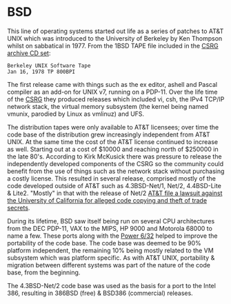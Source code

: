 # BSD

This line of operating systems started out life as a series of
patches to AT&T UNIX which was introduced to the University of
Berkeley by Ken Thompson whilst on sabbatical in 1977.  From the
1BSD TAPE file included in the [CSRG archive CD
set](http://www.mckusick.com/csrg/index.html):

	Berkeley UNIX Software Tape
	Jan 16, 1978 TP 800BPI

The first release came with things such as the ex editor, ashell
and Pascal compiler as an add-on for UNIX v7, running on a PDP-11.
Over the life time of the
[CSRG](https://en.wikipedia.org/wiki/Computer_Systems_Research_Group)
they produced releases which included vi, csh, the IPv4 TCP/IP
network stack, the virtual memory subsystem (the kernel being named
vmunix, parodied by Linux as vmlinuz) and UFS.

The distribution tapes were only available to AT&T licensees; over
time the code base of the distribution grew increasingly independent
from AT&T UNIX. At the same time the cost of the AT&T license
continued to increase as well.  Starting out at a cost of $10000
and reaching north of $250000 in the late 80's. According to Kirk
McKusick there was pressure to release the independently developed
components of the CSRG so the community could benefit from the use
of things such as the network stack without purchasing a costly
license. This resulted in several release, comprised mostly of the
code developed outside of AT&T such as 4.3BSD-Net/1, Net/2, 4.4BSD-Lite
& Lite2.  "Mostly" in that with the release of Net/2 [AT&T file a
lawsuit against the University of California for alleged code copying
and theft of trade
secrets](https://en.wikipedia.org/wiki/Berkeley_Software_Distribution#Net.2F2_and_legal_troubles).

During its lifetime, BSD saw itself being run on several CPU
architectures from the DEC PDP-11, VAX to the MIPS, HP 9000 and
Motorola 68000 to name a few.  These ports along with the [Power
6/32](https://en.wikipedia.org/wiki/Computer_Consoles_Inc.#Power_5_and_Power_6_computers)
helped to improve the portability of the code base. The code base
was deemed to be 90% platform independent, the remaining 10% being
mostly related to the VM subsystem which was platform specific. As
with AT&T UNIX, portability & migration between different systems
was part of the nature of the code base, from the beginning.

The 4.3BSD-Net/2 code base was used as the basis for a port to the
Intel 386, resulting in 386BSD (free) & BSD386 (commercial) releases.
